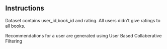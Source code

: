 Instructions
------------------

Dataset contains user_id,book_id and rating. All users didn't give ratings to
all books.


Recommendations for a user are generated using User Based Collaberative Filtering


